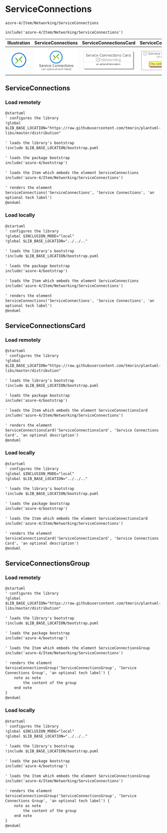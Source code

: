 # ServiceConnections


```text
azure-4/Item/Networking/ServiceConnections
```

```text
include('azure-4/Item/Networking/ServiceConnections')
```



| Illustration | ServiceConnections | ServiceConnectionsCard | ServiceConnectionsGroup |
| :---: | :---: | :---: | :---: |
| ![illustration for Illustration](../../../azure-4/Item/Networking/ServiceConnections.png) | ![illustration for ServiceConnections](../../../azure-4/Item/Networking/ServiceConnections.Local.png) | ![illustration for ServiceConnectionsCard](../../../azure-4/Item/Networking/ServiceConnectionsCard.Local.png) | ![illustration for ServiceConnectionsGroup](../../../azure-4/Item/Networking/ServiceConnectionsGroup.Local.png) |




## ServiceConnections

### Load remotely
```plantuml
@startuml
' configures the library
!global $LIB_BASE_LOCATION="https://raw.githubusercontent.com/tmorin/plantuml-libs/master/distribution"

' loads the library's bootstrap
!include $LIB_BASE_LOCATION/bootstrap.puml

' loads the package bootstrap
include('azure-4/bootstrap')

' loads the Item which embeds the element ServiceConnections
include('azure-4/Item/Networking/ServiceConnections')

' renders the element
ServiceConnections('ServiceConnections', 'Service Connections', 'an optional tech label')
@enduml
```

### Load locally
```plantuml
@startuml
' configures the library
!global $INCLUSION_MODE="local"
!global $LIB_BASE_LOCATION="../../.."

' loads the library's bootstrap
!include $LIB_BASE_LOCATION/bootstrap.puml

' loads the package bootstrap
include('azure-4/bootstrap')

' loads the Item which embeds the element ServiceConnections
include('azure-4/Item/Networking/ServiceConnections')

' renders the element
ServiceConnections('ServiceConnections', 'Service Connections', 'an optional tech label')
@enduml
```

## ServiceConnectionsCard

### Load remotely
```plantuml
@startuml
' configures the library
!global $LIB_BASE_LOCATION="https://raw.githubusercontent.com/tmorin/plantuml-libs/master/distribution"

' loads the library's bootstrap
!include $LIB_BASE_LOCATION/bootstrap.puml

' loads the package bootstrap
include('azure-4/bootstrap')

' loads the Item which embeds the element ServiceConnectionsCard
include('azure-4/Item/Networking/ServiceConnections')

' renders the element
ServiceConnectionsCard('ServiceConnectionsCard', 'Service Connections Card', 'an optional description')
@enduml
```

### Load locally
```plantuml
@startuml
' configures the library
!global $INCLUSION_MODE="local"
!global $LIB_BASE_LOCATION="../../.."

' loads the library's bootstrap
!include $LIB_BASE_LOCATION/bootstrap.puml

' loads the package bootstrap
include('azure-4/bootstrap')

' loads the Item which embeds the element ServiceConnectionsCard
include('azure-4/Item/Networking/ServiceConnections')

' renders the element
ServiceConnectionsCard('ServiceConnectionsCard', 'Service Connections Card', 'an optional description')
@enduml
```

## ServiceConnectionsGroup

### Load remotely
```plantuml
@startuml
' configures the library
!global $LIB_BASE_LOCATION="https://raw.githubusercontent.com/tmorin/plantuml-libs/master/distribution"

' loads the library's bootstrap
!include $LIB_BASE_LOCATION/bootstrap.puml

' loads the package bootstrap
include('azure-4/bootstrap')

' loads the Item which embeds the element ServiceConnectionsGroup
include('azure-4/Item/Networking/ServiceConnections')

' renders the element
ServiceConnectionsGroup('ServiceConnectionsGroup', 'Service Connections Group', 'an optional tech label') {
    note as note
        the content of the group
    end note
}
@enduml
```

### Load locally
```plantuml
@startuml
' configures the library
!global $INCLUSION_MODE="local"
!global $LIB_BASE_LOCATION="../../.."

' loads the library's bootstrap
!include $LIB_BASE_LOCATION/bootstrap.puml

' loads the package bootstrap
include('azure-4/bootstrap')

' loads the Item which embeds the element ServiceConnectionsGroup
include('azure-4/Item/Networking/ServiceConnections')

' renders the element
ServiceConnectionsGroup('ServiceConnectionsGroup', 'Service Connections Group', 'an optional tech label') {
    note as note
        the content of the group
    end note
}
@enduml
```

